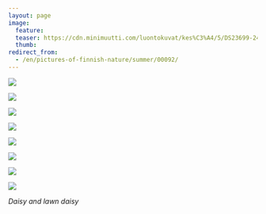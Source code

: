 ```yaml
---
layout: page
image:
  feature:
  teaser: https://cdn.minimuutti.com/luontokuvat/kes%C3%A4/5/DS23699-245px.jpg
  thumb:
redirect_from:
  - /en/pictures-of-finnish-nature/summer/00092/
---
```


![](https://cdn.minimuutti.com/luontokuvat/kes%C3%A4/9/DS34029-800px.jpg)

![](https://cdn.minimuutti.com/luontokuvat/kes%C3%A4/5/DS23579-800px.jpg)

![](https://cdn.minimuutti.com/luontokuvat/kes%C3%A4/8/DS33810-800px.jpg)

![](https://cdn.minimuutti.com/luontokuvat/kes%C3%A4/8/DS33814-800px.jpg)

![](https://cdn.minimuutti.com/luontokuvat/kes%C3%A4/8/DS33835-800px.jpg)

![](https://cdn.minimuutti.com/luontokuvat/kes%C3%A4/9/DS33769-800px.jpg)

![](https://cdn.minimuutti.com/luontokuvat/kes%C3%A4/9/DS33781-800px.jpg)

![](https://cdn.minimuutti.com/luontokuvat/kes%C3%A4/5/DS23699-800px.jpg)

*Daisy and lawn daisy*
